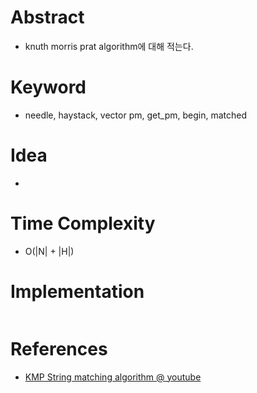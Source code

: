 # Abstract

- knuth morris prat algorithm에 대해 적는다.

# Keyword

- needle, haystack, vector<int> pm, get_pm, begin, matched

# Idea

- 

# Time Complexity

- O(|N| + |H|)

# Implementation

```cpp
```

# References

- [KMP String matching algorithm @ youtube](https://www.youtube.com/watch?v=v82y5TCcBhQ)
